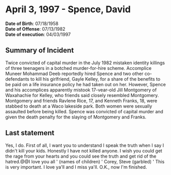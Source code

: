 # April 3, 1997 - Spence, David

**Date of Birth**: 07/18/1958<br/>
**Date of Offense**: 07/13/1982<br/>
**Date of execution**: 04/03/1997<br/>

## Summary of Incident
Twice convicted of capital murder in the July 1982 mistaken identity killings of three teenagers in a botched murder-for-hire scheme. Accomplice Muneer Mohammad Deeb reportedly hired Spence and two other co-defendants to kill his girlfriend, Gayle Kelley, for a share of the benefits to be paid on a life insurance policy he had taken out on her. However, Spence and his accomplices apparently mistook 17-vear-old Jill Montgomery of Waxahachie for Kelley, who friends said closely resembled Montgomery. Montgomery and friends Ravlene Rice, 17, and Kenneth Franks, 18, were stabbed to death at a Waco lakeside park. Both women were sexually assaulted before being killed. Spence was convicted of capital murder and given the death penalty for the slaying of Montgomery and Franks.

## Last statement
Yes, I do. First of all, I want you to understand I speak the truth when I say I didn't kill your kids. Honestly I have not killed anyone. I wish you could get the rage from your hearts and you could see the truth and get rid of the hatred.@@I love you all ' (names of children) ' Corey, Steve (garbled) ' This is very important. I love ya'll and I miss ya'll. O.K., now I'm finished.